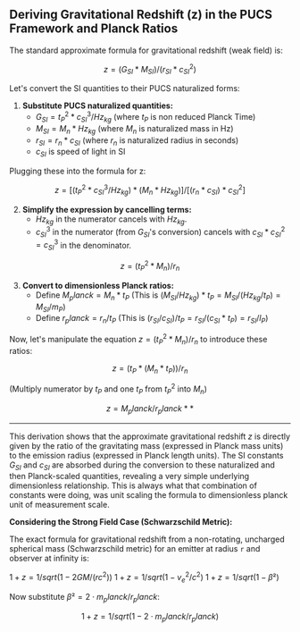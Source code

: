 Deriving Gravitational Redshift (z) in the PUCS Framework and Planck Ratios
--------------------------------------------------------------------------

The standard approximate formula for gravitational redshift (weak field) is:

$$
z = (G_{SI} * M_{SI}) / (r_{SI} * c_{SI}^2)
$$

Let's convert the SI quantities to their PUCS naturalized forms:

1.  **Substitute PUCS naturalized quantities:**
    *   $G_{SI} = t_P^2 * c_{SI}^3 / Hz_{kg}$  (where $t_P$ is non reduced Planck Time)
    *   $M_{SI} = M_n * Hz_{kg}$          (where $M_n$ is naturalized mass in Hz)
    *   $r_{SI} = r_n * c_{SI}$            (where $r_n$ is naturalized radius in seconds)
    *   $c_{SI}$ is speed of light in SI

Plugging these into the formula for z:

$$
z = [(t_P^2 * c_{SI}^3 / Hz_{kg}) * (M_n * Hz_{kg})] / [(r_n * c_{SI}) * c_{SI}^2]
$$

2.  **Simplify the expression by cancelling terms:**
    *   $Hz_{kg}$ in the numerator cancels with $Hz_{kg}$.
    *   $c_{SI}^3$ in the numerator (from $G_{SI}$'s conversion) cancels with $c_{SI} * c_{SI}^2 = c_{SI}^3$ in the denominator.

$$
z = (t_P^2 * M_n) / r_n
$$

3.  **Convert to dimensionless Planck ratios:**
    *   Define $M_planck = M_n * t_P$
        (This is $(M_{SI} / Hz_{kg}) * t_P = M_{SI} / (Hz_{kg} / t_P) = M_{SI} / m_P$)
    *   Define $r_planck = r_n / t_P$
        (This is $(r_{SI} / c_{SI}) / t_P = r_{SI} / (c_{SI} * t_P) = r_{SI} / l_P$)

Now, let's manipulate the equation $z = (t_P^2 * M_n) / r_n$ to introduce these ratios:

$$
z = (t_P * (M_n * t_P)) / r_n
$$

(Multiply numerator by $t_P$ and one $t_P$ from $t_P^2$ into $M_n$)

$$
z = M_planck / r_planck**
$$

--------------------------------------------------------------------------
This derivation shows that the approximate gravitational redshift $z$ is directly given by the ratio of the gravitating mass (expressed in Planck mass units) to the emission radius (expressed in Planck length units). The SI constants $G_{SI}$ and $c_{SI}$ are absorbed during the conversion to these naturalized and then Planck-scaled quantities, revealing a very simple underlying dimensionless relationship.  This is always what that combination of constants were doing, was unit scaling the formula to dimensionless planck unit of measurement scale.



**Considering the Strong Field Case (Schwarzschild Metric):**

The exact formula for gravitational redshift from a non-rotating, uncharged spherical mass (Schwarzschild metric) for an emitter at radius `r` and observer at infinity is:

$1 + z = 1 / sqrt(1 - 2GM/(rc^2))$
$1 + z = 1 / sqrt(1 - v_e^2/c^2)$
$1 + z = 1 / sqrt(1 - β²)$

Now substitute $β² = 2 \cdot m_planck / r_planck$:

$$
1 + z = 1 / sqrt(1 - 2 \cdot  m_planck / r_planck)
$$